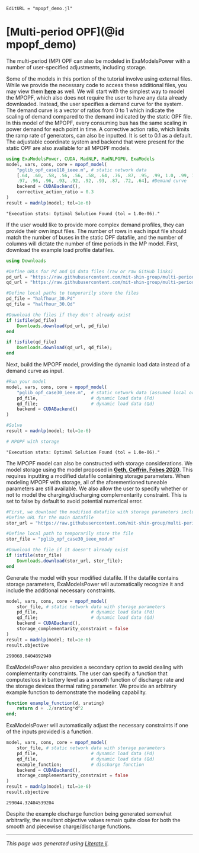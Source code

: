 ```@meta
EditURL = "mpopf_demo.jl"
```

# [Multi-period OPF](@id mpopf_demo)

The multi-period (MP) OPF can also be modeled in ExaModelsPower with a number of user-specified adjustments, including storage.

Some of the models in this portion of the tutorial involve using external files. While we provide the necessary code to access these additional files, you may view them __[here](https://github.com/mit-shin-group/multi-period-opf-data)__ as well.
We will start with the simplest way to model the MPOPF, which also does not require the user to have any data already downloaded. Instead, the user specifies a demand curve for the system. The demand curve is a vector of ratios from 0 to 1 which indicate the scaling of demand compared to the demand indicated by the static OPF file. In this model of the MPOPF, every consuming bus has the same scaling in power demand for each point in time. A corrective action ratio, which limits the ramp rate of generators, can also be inputted. It is set to 0.1 as a default. The adjustable coordinate system and backend that were present for the static OPF are also available for all MPOPF models.

````julia
using ExaModelsPower, CUDA, MadNLP, MadNLPGPU, ExaModels
model, vars, cons, core = mpopf_model(
    "pglib_opf_case118_ieee.m", # static network data
    [.64, .60, .58, .56, .56, .58, .64, .76, .87, .95, .99, 1.0, .99, 1.0, 1.0,
    .97, .96, .96, .93, .92, .92, .93, .87, .72, .64], #Demand curve
    backend = CUDABackend(),
    corrective_action_ratio = 0.3
)
result = madnlp(model; tol=1e-6)
````

````
"Execution stats: Optimal Solution Found (tol = 1.0e-06)."
````

If the user would like to provide more complex demand profiles, they can provide their own input files. The number of rows in each input file should match the number of buses in the static OPF datafile, and the number of columns will dictate the number of time periods in the MP model.
First, download the example load profile datafiles.

````julia
using Downloads

#Define URLs for Pd and Qd data files (raw or raw GitHub links)
pd_url = "https://raw.githubusercontent.com/mit-shin-group/multi-period-opf-data/refs/heads/main/halfhour_30.Pd"
qd_url = "https://raw.githubusercontent.com/mit-shin-group/multi-period-opf-data/refs/heads/main/halfhour_30.Qd"

#Define local paths to temporarily store the files
pd_file = "halfhour_30.Pd"
qd_file = "halfhour_30.Qd"

#Download the files if they don't already exist
if !isfile(pd_file)
    Downloads.download(pd_url, pd_file)
end

if !isfile(qd_file)
    Downloads.download(qd_url, qd_file);
end
````

Next, build the MPOPF model, providing the dynamic load data instead of a demand curve as input.

````julia
#Run your model
model, vars, cons, core = mpopf_model(
    "pglib_opf_case30_ieee.m",  # static network data (assumed local or already handled)
    pd_file,                    # dynamic load data (Pd)
    qd_file;                    # dynamic load data (Qd)
    backend = CUDABackend()
)

#Solve
result = madnlp(model; tol=1e-6)

# MPOPF with storage
````

````
"Execution stats: Optimal Solution Found (tol = 1.0e-06)."
````

The MPOPF model can also be constructed with storage considerations. We model storage using the model proposed in __[Geth, Coffrin, Fobes 2020](https://arxiv.org/pdf/2004.14768)__. This requires inputting a modified datafile containing storage parameters. When modeling MPOPF with storage, all of the aforementioned tuneable parameters are still available. We also allow the user to specify whether or not to model the charging/discharging complementarity constraint. This is set to false by default to avoid potential numerical error.

````julia
#First, we download the modified datafile with storage parameters included.
#Define URL for the main datafile
stor_url = "https://raw.githubusercontent.com/mit-shin-group/multi-period-opf-data/refs/heads/main/pglib_opf_case30_ieee_mod.m"

#Define local path to temporarily store the file
stor_file = "pglib_opf_case30_ieee_mod.m"

#Download the file if it doesn't already exist
if !isfile(stor_file)
    Downloads.download(stor_url, stor_file);
end
````

Generate the model with your modified datafile. If the datafile contains storage parameters, ExaModelsPower will automatically recognize it and include the additional necessary constraints.

````julia
model, vars, cons, core = mpopf_model(
    stor_file, # static network data with storage parameters
    pd_file,                    # dynamic load data (Pd)
    qd_file;                    # dynamic load data (Qd)
    backend = CUDABackend(),
    storage_complementarity_constraint = false
)
result = madnlp(model; tol=1e-6)
result.objective
````

````
299068.0404892949
````

ExaModelsPower also provides a secondary option to avoid dealing with complementarity constraints. The user can specify a function that computesloss in battery level as a smooth function of discharge rate and the storage devices thermal rating parameter. We provide an arbitrary example function to demonstrate the modeling capability.

````julia
function example_function(d, srating)
    return d + .2/srating*d^2
end;
````

ExaModelsPower will automatically adjust the necessary constraints if one of the inputs provided is a function.

````julia
model, vars, cons, core = mpopf_model(
    stor_file, # static network data with storage parameters
    pd_file,                    # dynamic load data (Pd)
    qd_file,                    # dynamic load data (Qd)
    example_function;           # discharge function
    backend = CUDABackend(),
    storage_complementarity_constraint = false
)
result = madnlp(model; tol=1e-6)
result.objective
````

````
299044.32404539204
````

Despite the example discharge function being generated somewhat arbitrarily, the resultant objective values remain quite close for both the smooth and piecewise charge/discharge functions.

---

*This page was generated using [Literate.jl](https://github.com/fredrikekre/Literate.jl).*

